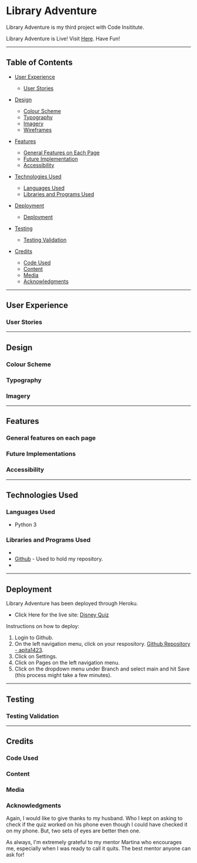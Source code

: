 # Library Adventure
Library Adventure is my third project with Code Insititute. 

Library Adventure is Live!  Visit [Here]().  Have Fun!

---

## Table of Contents

* [User Experience](#user-experience-ux)
    * [User Stories](#user-stories)

* [Design](#design)
    * [Colour Scheme](#colour-scheme)
    * [Typography](#typography)
    * [Imagery](#imagery)
    * [Wireframes](#wireframes)

* [Features](#features)
    * [General Features on Each Page](#general-features-on-each-page)
    * [Future Implementation](#future-implementations)
    * [Accessibility](#accessibility)

* [Technologies Used](#technologies-used)
    * [Languages Used](#languages-used)
    * [Libraries and Programs Used](#libraries-and-programs-used)

* [Deployment](#deployment)
    * [Deployment](#deployment-1)

* [Testing](#testing)
    * [Testing Validation](#testing-validation)

* [Credits](#credits)
    * [Code Used](#code-used)
    * [Content](#content)
    * [Media](#media)
    * [Acknowledgments](#acknowledgments)

---

## User Experience

### User Stories


---

## Design

### Colour Scheme


### Typography


### Imagery 

---

## Features

### General features on each page


### Future Implementations


### Accessibility

---

## Technologies Used

### Languages Used
- Python 3


### Libraries and Programs Used
- 
- [Github](https://github.com/) - Used to hold my repository. 
- 

---

## Deployment
Library Adventure has been deployed through Heroku.

- Click Here for the live site: [Disney Quiz](https://github.com/apita1423/disney-quiz-pp2)

Instructions on how to deploy:

1. Login to Github.
2. On the left navigation menu, click on your respository. [Github Repository - apita1423](https://github.com/apita1423/disney-quiz-pp2).
3. Click on Settings.
4. Click on Pages on the left navigation menu.
5. Click on the dropdown menu under Branch and select main and hit Save (this process might take a few minutes).

---

## Testing

### Testing Validation 

---

## Credits

### Code Used

### Content

### Media

### Acknowledgments
Again, I would like to give thanks to my husband. Who I kept on asking to check if the quiz worked on his phone even though I could have checked it on my phone. But, two sets of eyes are better then one. 

As always, I'm extremely grateful to my mentor Martina who encourages me, especially when I was ready to call it quits. The best mentor anyone can ask for!